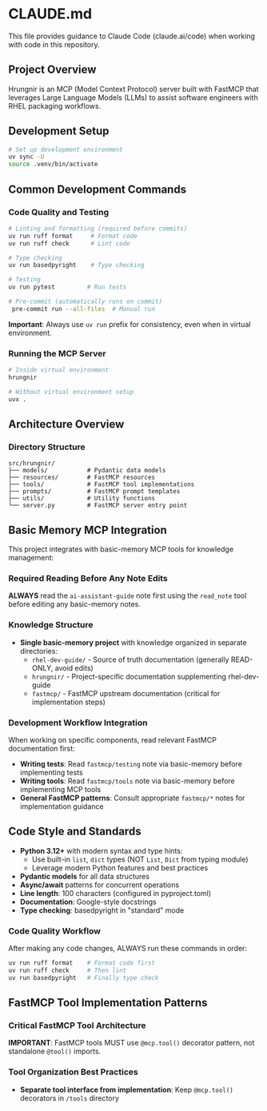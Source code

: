 # CLAUDE.md

This file provides guidance to Claude Code (claude.ai/code) when working with code in this repository.

## Project Overview

Hrungnir is an MCP (Model Context Protocol) server built with FastMCP that leverages Large Language Models (LLMs) to assist software engineers with RHEL packaging workflows.

## Development Setup

```bash
# Set up development environment
uv sync -U
source .venv/bin/activate
```

## Common Development Commands

### Code Quality and Testing

```bash
# Linting and formatting (required before commits)
uv run ruff format     # Format code
uv run ruff check      # Lint code

# Type checking
uv run basedpyright    # Type checking

# Testing
uv run pytest         # Run tests

# Pre-commit (automatically runs on commit)
 pre-commit run --all-files  # Manual run
```

**Important**: Always use `uv run` prefix for consistency, even when in virtual environment.

### Running the MCP Server

```bash
# Inside virtual environment
hrungnir

# Without virtual environment setup
uvx .
```

## Architecture Overview

### Directory Structure

```
src/hrungnir/
├── models/           # Pydantic data models
├── resources/        # FastMCP resources
├── tools/            # FastMCP tool implementations
├── prompts/          # FastMCP prompt templates
├── utils/            # Utility functions
└── server.py         # FastMCP server entry point
```

## Basic Memory MCP Integration

This project integrates with basic-memory MCP tools for knowledge management:

### Required Reading Before Any Note Edits

**ALWAYS** read the `ai-assistant-guide` note first using the `read_note` tool before editing any basic-memory notes.

### Knowledge Structure

- **Single basic-memory project** with knowledge organized in separate directories:
  - `rhel-dev-guide/` - Source of truth documentation (generally READ-ONLY, avoid edits)
  - `hrungnir/` - Project-specific documentation supplementing rhel-dev-guide
  - `fastmcp/` - FastMCP upstream documentation (critical for implementation steps)

### Development Workflow Integration

When working on specific components, read relevant FastMCP documentation first:

- **Writing tests**: Read `fastmcp/testing` note via basic-memory before implementing tests
- **Writing tools**: Read `fastmcp/tools` note via basic-memory before implementing MCP tools
- **General FastMCP patterns**: Consult appropriate `fastmcp/*` notes for implementation guidance

## Code Style and Standards

- **Python 3.12+** with modern syntax and type hints:
  - Use built-in `list`, `dict` types (NOT `List`, `Dict` from typing module)
  - Leverage modern Python features and best practices
- **Pydantic models** for all data structures
- **Async/await** patterns for concurrent operations
- **Line length**: 100 characters (configured in pyproject.toml)
- **Documentation**: Google-style docstrings
- **Type checking**: basedpyright in "standard" mode

### Code Quality Workflow

After making any code changes, ALWAYS run these commands in order:

```bash
uv run ruff format    # Format code first
uv run ruff check     # Then lint
uv run basedpyright   # Finally type check
```

## FastMCP Tool Implementation Patterns

### Critical FastMCP Tool Architecture

**IMPORTANT**: FastMCP tools MUST use `@mcp.tool()` decorator pattern, not standalone `@tool()` imports.

### Tool Organization Best Practices

- **Separate tool interface from implementation**: Keep `@mcp.tool()` decorators in `/tools` directory
